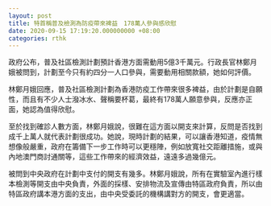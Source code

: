 ```yaml
---
layout: post
title: 特首稱普及檢測為防疫帶來裨益　178萬人參與感欣慰
date: 2020-09-15 17:19:20.000000000 +08:00
categories: rthk
---
```


政府公布，普及社區檢測計劃預計香港方面需動用5億3千萬元。行政長官林鄭月娥被問到，計劃至今只有約四分一人口參與，需要動用相關款額，她如何評價。

林鄭月娥回應，普及社區檢測計劃為香港防疫工作帶來很多裨益，由於計劃是自願性，而且有不少人士潑冰水、聲稱要杯葛，最終有178萬人願意參與，反應亦正面，她認為值得欣慰。

至於找到確診人數方面，林鄭月娥說，很難在這方面以開支來計算，反問是否找到成千上萬人就代表計劃很成功。她說，現時計劃的結果，可以讓香港知道，疫情無想像般嚴重，政府在籌備下一步工作時可以更穩陣，例如放寬社交距離措施，或與內地澳門商討通關等，這些工作帶來的經濟效益，遠遠多過幾億元。

被問到中央政府在計劃中支付的開支有幾多。林鄭月娥說，所有在實驗室內進行樣本檢測等開支由中央負責，外面的採樣、安排物流及宣傳由特區政府負責，所以由特區政府講本港方面的支出，由中央受委託的機構講對方的開支，會更適當。
